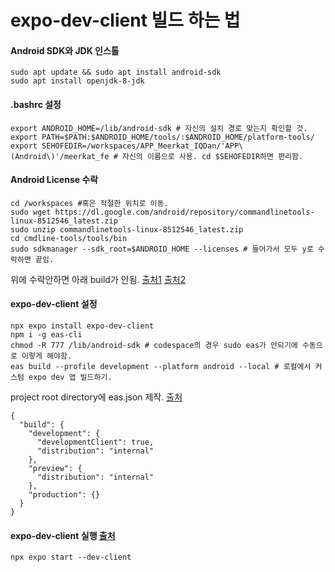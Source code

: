# expo-dev-client 빌드 하는 법

#### Android SDK와 JDK 인스톨
```
sudo apt update && sudo apt install android-sdk
sudo apt install openjdk-8-jdk
```


#### .bashrc 설정
```
export ANDROID_HOME=/lib/android-sdk # 자신의 설치 경로 맞는지 확인할 것.
export PATH=$PATH:$ANDROID_HOME/tools/:$ANDROID_HOME/platform-tools/
export SEHOFEDIR=/workspaces/APP_Meerkat_IQDan/'APP\(Android\)'/meerkat_fe # 자신의 이름으로 사용. cd $SEHOFEDIR하면 편리함.
```

#### Android License 수락
```
cd /workspaces #혹은 적절한 위치로 이동.
sudo wget https://dl.google.com/android/repository/commandlinetools-linux-8512546_latest.zip
sudo unzip commandlinetools-linux-8512546_latest.zip
cd cmdline-tools/tools/bin
sudo sdkmanager --sdk_root=$ANDROID_HOME --licenses # 들어가서 모두 y로 수락하면 끝임.
```
위에 수락안하면 아래 build가 안됨.
[출처1](https://stackoverflow.com/questions/53994924/sdkmanager-command-not-found-after-installing-android-sdk)
[출처2](https://stackoverflow.com/questions/54273412/failed-to-install-the-following-android-sdk-packages-as-some-licences-have-not)


#### expo-dev-client 설정
```
npx expo install expo-dev-client
npm i -g eas-cli
chmod -R 777 /lib/android-sdk # codespace의 경우 sudo eas가 안되기에 수동으로 이렇게 해야함.
eas build --profile development --platform android --local # 로컬에서 커스텀 expo dev 앱 빌드하기.
```
project root directory에 eas.json 제작. [출처](https://docs.expo.dev/build/eas-json/)
```
{
  "build": {
    "development": {
      "developmentClient": true,
      "distribution": "internal"
    },
    "preview": {
      "distribution": "internal"
    },
    "production": {}
  }
}
```

#### expo-dev-client 실행 [출처](https://docs.expo.dev/development/getting-started/)
```
npx expo start --dev-client
```


